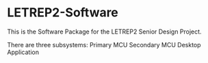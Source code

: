 # LETREP2-Software
This is the Software Package for the LETREP2 Senior Design Project.

There are three subsystems:
Primary MCU
Secondary MCU
Desktop Application


